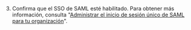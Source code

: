 3. Confirma que el SSO de SAML esté habilitado. Para obtener más información, consulta "[Administrar el inicio de sesión único de SAML para tu organización](/organizations/managing-saml-single-sign-on-for-your-organization/)".
